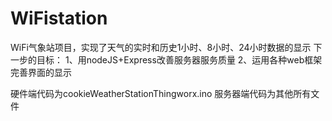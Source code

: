# WiFistation
WiFi气象站项目，实现了天气的实时和历史1小时、8小时、24小时数据的显示
下一步的目标：
1、用nodeJS+Express改善服务器服务质量
2、运用各种web框架完善界面的显示

硬件端代码为cookieWeatherStationThingworx.ino
服务器端代码为其他所有文件
